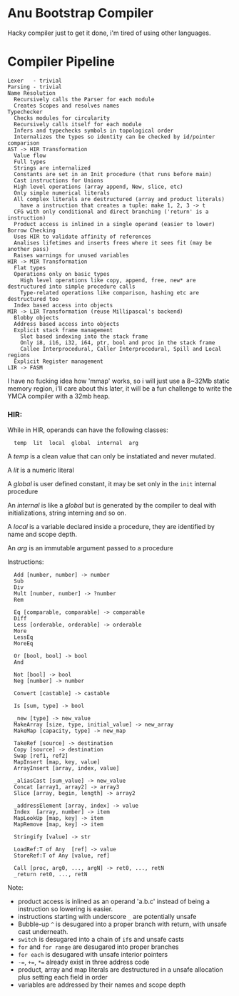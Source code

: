 # Anu Bootstrap Compiler

Hacky compiler just to get it done, i'm tired of using other languages.

# Compiler Pipeline

```
Lexer   - trivial
Parsing - trivial
Name Resolution
  Recursively calls the Parser for each module
  Creates Scopes and resolves names
Typechecker
  Checks modules for circularity
  Recursively calls itself for each module
  Infers and typechecks symbols in topological order
  Internalizes the types so identity can be checked by id/pointer comparison
AST -> HIR Transformation
  Value flow
  Full types
  Strings are internalized
  Constants are set in an Init procedure (that runs before main)
  Cast instructions for Unions
  High level operations (array append, New, slice, etc)
  Only simple numerical literals
  All complex literals are destructured (array and product literals)
    have a instruction that creates a tuple: make 1, 2, 3 -> t
  CFG with only conditional and direct branching ('return' is a instruction)
  Product access is inlined in a single operand (easier to lower)
Borrow Checking
  Uses HIR to validate affinity of references
  Analises lifetimes and inserts frees where it sees fit (may be another pass)
  Raises warnings for unused variables
HIR -> MIR Transformation
  Flat types
  Operations only on basic types
    High level operations like copy, append, free, new* are destructured into simple procedure calls
    Type-related operations like comparison, hashing etc are destructured too
  Index based access into objects
MIR -> LIR Transformation (reuse Millipascal's backend)
  Blobby objects
  Address based access into objects
  Explicit stack frame management
    Slot based indexing into the stack frame
    Only i8, i16, i32, i64, ptr, bool and proc in the stack frame
    Callee Interprocedural, Caller Interprocedural, Spill and Local regions
  Explicit Register management
LIR -> FASM
```

I have no fucking idea how 'mmap' works, so i will just use a 8~32Mb static memory region,
i'll care about this later, it will be a fun challenge to write the YMCA compiler with a
32mb heap.

### HIR:

While in HIR, operands can have the following classes:

```
  temp  lit  local  global  internal  arg
```

A *temp* is a clean value that can only be instatiated and never mutated.

A *lit* is a numeric literal

A *global* is user defined constant, it may be set only in the `init` internal procedure

An *internal* is like a *global* but is generated by the compiler to deal with initializations,
string interning and so on.

A *local* is a variable declared inside a procedure, they are identified by name and scope depth.

An *arg* is an immutable argument passed to a procedure

Instructions:

```
  Add [number, number] -> number
  Sub
  Div
  Mult [number, number] -> ?number
  Rem

  Eq [comparable, comparable] -> comparable
  Diff
  Less [orderable, orderable] -> orderable
  More
  LessEq
  MoreEq

  Or [bool, bool] -> bool
  And

  Not [bool] -> bool
  Neg [number] -> number

  Convert [castable] -> castable

  Is [sum, type] -> bool

  _new [type] -> new_value
  MakeArray [size, type, initial_value] -> new_array
  MakeMap [capacity, type] -> new_map

  TakeRef [source] -> destination
  Copy [source] -> destination
  Swap [ref1, ref2]
  MapInsert [map, key, value]
  ArrayInsert [array, index, value]
  
  _aliasCast [sum_value] -> new_value
  Concat [array1, array2] -> array3
  Slice [array, begin, length] -> array2

  _addressElement [array, index] -> value
  Index  [array, number] -> item
  MapLookUp [map, key] -> item
  MapRemove [map, key] -> item

  Stringify [value] -> str
  
  LoadRef:T of Any  [ref] -> value
  StoreRef:T of Any [value, ref]

  Call [proc, arg0, ..., argN] -> ret0, ..., retN
  _return ret0, ..., retN
```

Note:

 - product access is inlined as an operand 'a.b.c' instead of being
a instruction so lowering is easier.
 - instructions starting with underscore `_` are potentially unsafe
 - Bubble-up `^` is desugared into a proper branch with return, with
unsafe cast underneath.
 - `switch` is desugared into a chain of `if`s and unsafe casts
 - `for` and `for range` are desugared into proper branches 
 - `for each` is desugared with unsafe interior pointers
 - `-=`, `+=`, `*=` already exist in three address code
 - product, array and map literals are destructured in a unsafe allocation
plus setting each field in order
 - variables are addressed by their names and scope depth
